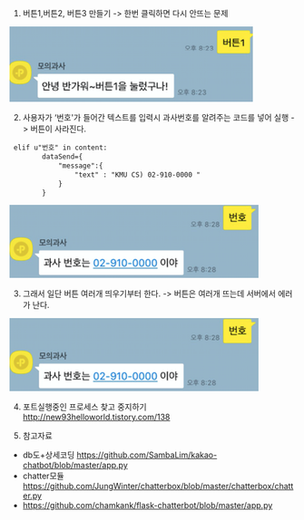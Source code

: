 1. 버튼1,버튼2, 버튼3 만들기 -> 한번 클릭하면 다시 안뜨는 문제 


 ![img6](/image/img6.png)
  
  

2. 사용자가 ‘번호'가 들어간 텍스트를 입력시 과사번호를 알려주는 코드를 넣어 실행 -> 버튼이 사라진다.

```
 elif u"번호" in content:
        dataSend={
            "message":{
                "text" : "KMU CS) 02-910-0000 "
            }
        }
```


![img7](/image/img7.png)




3. 그래서 일단 버튼 여러개 띄우기부터 한다. -> 버튼은 여러개 뜨는데 서버에서 에러가 난다. 



 ![img7](/image/img7.png)
 
 
4. 포트실행중인 프로세스 찾고 중지하기  http://new93helloworld.tistory.com/138

5. 참고자료
- db도+상세코딩 https://github.com/SambaLim/kakao-chatbot/blob/master/app.py
- chatter모듈 https://github.com/JungWinter/chatterbox/blob/master/chatterbox/chatter.py
- https://github.com/chamkank/flask-chatterbot/blob/master/app.py
